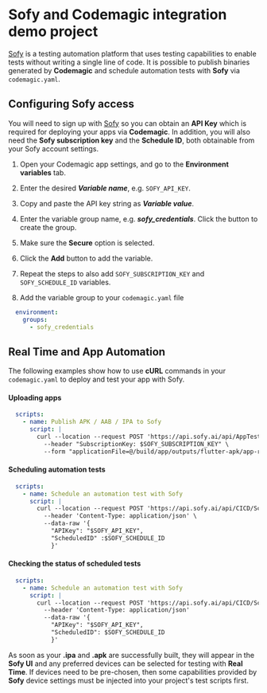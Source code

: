 # Sofy and Codemagic integration demo project

[Sofy](https://sofy.ai/) is a testing automation platform that uses testing capabilities to enable tests without writing a single line of code. It is possible to publish binaries generated by **Codemagic** and schedule automation tests with **Sofy** via `codemagic.yaml`.

## Configuring Sofy access

You will need to sign up with [Sofy](https://sofy.ai/) so you can obtain an **API Key** which is required for deploying your apps via **Codemagic**. In addition, you will also need the **Sofy subscription key** and the **Schedule ID**, both obtainable from your Sofy account settings.

1. Open your Codemagic app settings, and go to the **Environment variables** tab.
2. Enter the desired **_Variable name_**, e.g. `SOFY_API_KEY`.
3. Copy and paste the API key string as **_Variable value_**.
4. Enter the variable group name, e.g. **_sofy_credentials_**. Click the button to create the group.
5. Make sure the **Secure** option is selected.
6. Click the **Add** button to add the variable.
7. Repeat the steps to also add `SOFY_SUBSCRIPTION_KEY` and `SOFY_SCHEDULE_ID` variables.

8. Add the variable group to your `codemagic.yaml` file
``` yaml
  environment:
    groups:
      - sofy_credentials
```

## Real Time and App Automation

The following examples show how to use **cURL** commands in your `codemagic.yaml` to deploy and test your app with Sofy.

#### Uploading apps

``` yaml
  scripts:
    - name: Publish APK / AAB / IPA to Sofy
      script: | 
        curl --location --request POST 'https://api.sofy.ai/api/AppTests/buildUpload' \
          --header "SubscriptionKey: $SOFY_SUBSCRIPTION_KEY" \
          --form "applicationFile=@/build/app/outputs/flutter-apk/app-release.apk"
```


#### Scheduling automation tests

``` yaml
  scripts:
    - name: Schedule an automation test with Sofy
      script: | 
        curl --location --request POST 'https://api.sofy.ai/api/CICD/ScheduleAutomatedTestRun' \
          --header 'Content-Type: application/json' \
          --data-raw '{
            "APIKey": "$SOFY_API_KEY",
            "ScheduledID" :$SOFY_SCHEDULE_ID
            }'
```


#### Checking the status of scheduled tests

``` yaml
  scripts:
    - name: Schedule an automation test with Sofy
      script: | 
        curl --location --request POST 'https://api.sofy.ai/api/CICD/ScheduleAutomatedTestRunStatus' \
          --header 'Content-Type: application/json'     
          --data-raw '{
            "APIKey": "$SOFY_API_KEY",
            "ScheduledID": $SOFY_SCHEDULE_ID
            }'
```

As soon as your **.ipa** and **.apk** are successfully built, they will appear in the **Sofy UI** and any preferred devices can be selected for testing with **Real Time**. If devices need to be pre-chosen, then some capabilities provided by **Sofy** device settings must be injected into your project's test scripts first. 

